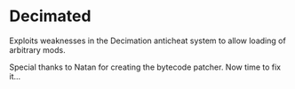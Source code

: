 # Decimated
Exploits weaknesses in the Decimation anticheat system to allow loading of arbitrary mods.

Special thanks to Natan for creating the bytecode patcher. Now time to fix it...
